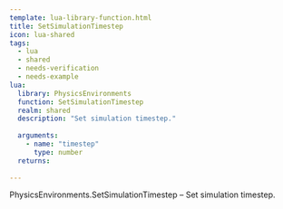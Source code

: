 ```yaml
---
template: lua-library-function.html
title: SetSimulationTimestep
icon: lua-shared
tags:
  - lua
  - shared
  - needs-verification
  - needs-example
lua:
  library: PhysicsEnvironments
  function: SetSimulationTimestep
  realm: shared
  description: "Set simulation timestep."
  
  arguments:
    - name: "timestep"
      type: number
  returns:
    
---
```


<div class="lua__search__keywords">
PhysicsEnvironments.SetSimulationTimestep &#x2013; Set simulation timestep.
</div>
